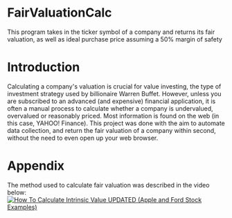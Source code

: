 # FairValuationCalc
This program takes in the ticker symbol of a company and returns its fair valuation, as well as ideal purchase price assuming a 50% margin of safety

# Introduction
Calculating a company's valuation is crucial for value investing, the type of investment strategy used by billionaire Warren Buffet. However, unless you are subscribed to an advanced (and expensive) financial application, it is often a manual process to calculate whether a company is undervalued, overvalued or reasonably priced. Most information is found on the web (in this case, YAHOO! Finance). This project was done with the aim to automate data collection, and return the fair valuation of a company within second, without the need to even open up your web browser.

# Appendix
The method used to calculate fair valuation was described in the video below: 
[![How To Calculate Intrinsic Value UPDATED (Apple and Ford Stock Examples)](https://img.youtube.com/vi/cI8ZSf0nkFs/0.jpg)](https://www.youtube.com/watch?v=cI8ZSf0nkFs)
